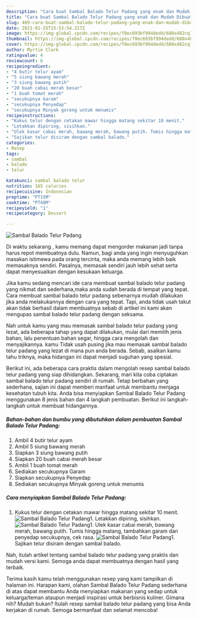```yaml
---
description: "Cara buat Sambal Balado Telur Padang yang enak dan Mudah Dibuat"
title: "Cara buat Sambal Balado Telur Padang yang enak dan Mudah Dibuat"
slug: 469-cara-buat-sambal-balado-telur-padang-yang-enak-dan-mudah-dibuat
date: 2021-01-25T15:53:54.217Z
image: https://img-global.cpcdn.com/recipes/f0ec693bf994dedd/680x482cq70/sambal-balado-telur-padang-foto-resep-utama.jpg
thumbnail: https://img-global.cpcdn.com/recipes/f0ec693bf994dedd/680x482cq70/sambal-balado-telur-padang-foto-resep-utama.jpg
cover: https://img-global.cpcdn.com/recipes/f0ec693bf994dedd/680x482cq70/sambal-balado-telur-padang-foto-resep-utama.jpg
author: Myrtie Clark
ratingvalue: 4
reviewcount: 6
recipeingredient:
- "4 butir telur ayam"
- "5 siung bawang merah"
- "3 siung bawang putih"
- "20 buah cabai merah besar"
- "1 buah tomat merah"
- "secukupnya Garam"
- "secukupnya Penyedap"
- "secukupnya Minyak goreng untuk menumis"
recipeinstructions:
- "Kukus telur dengan cetakan mawar hingga matang sekitar 10 menit."
- "Letakkan dipiring, sisihkan."
- "Ulek kasar cabai merah, bawang merah, bawang putih. Tumis hingga matang, tambahkan garam dan penyedap secukupnya, cek rasa."
- "Sajikan telur disiram dengan sambal balado."
categories:
- Resep
tags:
- sambal
- balado
- telur

katakunci: sambal balado telur 
nutrition: 165 calories
recipecuisine: Indonesian
preptime: "PT15M"
cooktime: "PT48M"
recipeyield: "1"
recipecategory: Dessert

---
```



![Sambal Balado Telur Padang](https://img-global.cpcdn.com/recipes/f0ec693bf994dedd/680x482cq70/sambal-balado-telur-padang-foto-resep-utama.jpg)

Di waktu  sekarang , kamu memang dapat mengorder makanan jadi tanpa harus repot membuatnya dulu. Namun, bagi anda yang ingin menyuguhkan masakan istimewa pada orang tercinta, maka anda memang lebih baik memasaknya sendiri. Pasalnya, memasak sendiri jauh lebih sehat serta dapat menyesuaikan dengan kesukaan keluarga.

Jika kamu sedang mencari ide cara membuat sambal balado telur padang yang nikmat dan sederhana,maka anda sudah berada di tempat yang tepat. Cara membuat sambal balado telur padang  sebenarnya mudah dilakukan jika anda melakukannya dengan cara yang tepat. Tapi, anda tidak usah takut akan tidak berhasil dalam membuatnya 
sebab di artikel ini kami akan mengupas sambal balado telur padang dengan seksama.  



Nah untuk kamu yang mau memasak sambal balado telur padang yang lezat, ada beberapa tahap yang dapat dilakukan, mulai dari memilih jenis bahan, lalu penentuan bahan segar, hingga cara mengolah dan menyajikannya. kamu Tidak usah pusing jika mau memasak sambal balado telur padang yang lezat di mana pun anda berada. Sebab, asalkan kamu  tahu triknya, maka hidangan ini dapat menjadi suguhan yang spesial.

Berikut ini, ada beberapa cara praktis  dalam mengolah resep sambal balado telur padang yang siap dihidangkan. Sekarang, mari kita coba ciptakan sambal balado telur padang sendiri di rumah. Tetap berbahan yang sederhana, sajian ini dapat memberi manfaat untuk membantu menjaga kesehatan tubuh kita. Anda bisa menyiapkan Sambal Balado Telur Padang menggunakan 8 jenis bahan dan 4 langkah pembuatan. Berikut ini langkah-langkah untuk membuat hidangannya.

<!--inarticleads1-->

##### Bahan-bahan dan bumbu yang dibutuhkan dalam pembuatan Sambal Balado Telur Padang:

1. Ambil 4 butir telur ayam
1. Ambil 5 siung bawang merah
1. Siapkan 3 siung bawang putih
1. Siapkan 20 buah cabai merah besar
1. Ambil 1 buah tomat merah
1. Sediakan secukupnya Garam
1. Siapkan secukupnya Penyedap
1. Sediakan secukupnya Minyak goreng untuk menumis




<!--inarticleads2-->

##### Cara menyiapkan Sambal Balado Telur Padang:

1. Kukus telur dengan cetakan mawar hingga matang sekitar 10 menit.
<img src="https://img-global.cpcdn.com/steps/9ec7f09bacd6aad0/160x128cq70/sambal-balado-telur-padang-langkah-memasak-1-foto.jpg" alt="Sambal Balado Telur Padang">1. Letakkan dipiring, sisihkan.
<img src="https://img-global.cpcdn.com/steps/cb0d29f8ce4a55c3/160x128cq70/sambal-balado-telur-padang-langkah-memasak-2-foto.jpg" alt="Sambal Balado Telur Padang">1. Ulek kasar cabai merah, bawang merah, bawang putih. Tumis hingga matang, tambahkan garam dan penyedap secukupnya, cek rasa.
<img src="https://img-global.cpcdn.com/steps/26d5ec8ee10168ab/160x128cq70/sambal-balado-telur-padang-langkah-memasak-3-foto.jpg" alt="Sambal Balado Telur Padang">1. Sajikan telur disiram dengan sambal balado.




Nah, itulah artikel tentang  sambal balado telur padang  yang praktis dan mudah versi kami. Semoga anda dapat membuatnya dengan hasil yang terbaik. 

Terima kasih kamu telah menggunakan resep yang kami tampilkan di halaman ini. Harapan kami, olahan  Sambal Balado Telur Padang sederhana di atas dapat membantu Anda menyiapkan makanan yang sedap untuk keluarga/teman ataupun menjadi inspirasi untuk berbisnis kuliner. Gimana nih? Mudah bukan? Itulah resep sambal balado telur padang yang bisa Anda kerjakan di rumah. Semoga bermanfaat dan selamat mencoba!

